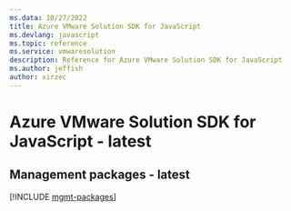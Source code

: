 ```yaml
---
ms.data: 10/27/2022
title: Azure VMware Solution SDK for JavaScript
ms.devlang: javascript
ms.topic: reference
ms.service: vmwaresolution
description: Reference for Azure VMware Solution SDK for JavaScript
ms.author: jeffish
author: xirzec
---
```

# Azure VMware Solution SDK for JavaScript - latest

## Management packages - latest
[!INCLUDE [mgmt-packages](vmware-solution-mgmt-index.md)]